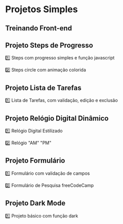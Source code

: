 # Projetos Simples

## Treinando Front-end

## Projeto Steps de Progresso

:one: Steps com progresso simples e função javascript

:two: Steps circle com animação colorida

## Projeto Lista de Tarefas

:one: Lista de Tarefas, com validação, edição e exclusão

## Projeto Relógio Digital Dinâmico

:one: Relógio Digital Estilizado

:two: Relógio "AM" "PM"

## Projeto Formulário

:one: Formulário com validação de campos

:two: Formulário de Pesquisa freeCodeCamp

## Projeto Dark Mode

:one: Projeto básico com função dark
